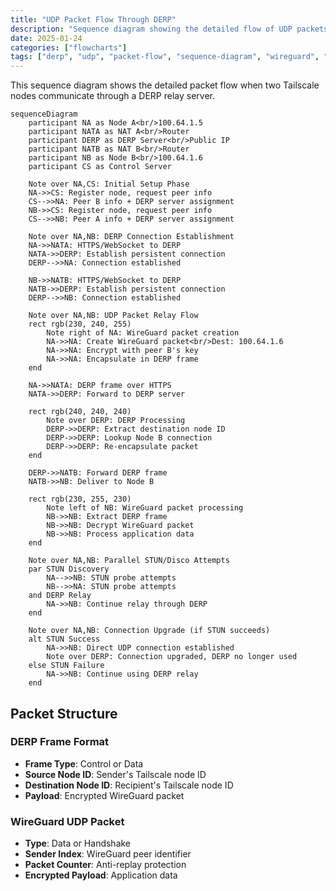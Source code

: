 ```yaml
---
title: "UDP Packet Flow Through DERP"
description: "Sequence diagram showing the detailed flow of UDP packets through Tailscale's DERP relay system"
date: 2025-01-24
categories: ["flowcharts"]
tags: ["derp", "udp", "packet-flow", "sequence-diagram", "wireguard", "relay", "nat-traversal"]
---
```


This sequence diagram shows the detailed packet flow when two Tailscale nodes communicate through a DERP relay server.

```mermaid
sequenceDiagram
    participant NA as Node A<br/>100.64.1.5
    participant NATA as NAT A<br/>Router
    participant DERP as DERP Server<br/>Public IP
    participant NATB as NAT B<br/>Router
    participant NB as Node B<br/>100.64.1.6
    participant CS as Control Server
    
    Note over NA,CS: Initial Setup Phase
    NA->>CS: Register node, request peer info
    CS-->>NA: Peer B info + DERP server assignment
    NB->>CS: Register node, request peer info
    CS-->>NB: Peer A info + DERP server assignment
    
    Note over NA,NB: DERP Connection Establishment
    NA->>NATA: HTTPS/WebSocket to DERP
    NATA->>DERP: Establish persistent connection
    DERP-->>NA: Connection established
    
    NB->>NATB: HTTPS/WebSocket to DERP
    NATB->>DERP: Establish persistent connection
    DERP-->>NB: Connection established
    
    Note over NA,NB: UDP Packet Relay Flow
    rect rgb(230, 240, 255)
        Note right of NA: WireGuard packet creation
        NA->>NA: Create WireGuard packet<br/>Dest: 100.64.1.6
        NA->>NA: Encrypt with peer B's key
        NA->>NA: Encapsulate in DERP frame
    end
    
    NA->>NATA: DERP frame over HTTPS
    NATA->>DERP: Forward to DERP server
    
    rect rgb(240, 240, 240)
        Note over DERP: DERP Processing
        DERP->>DERP: Extract destination node ID
        DERP->>DERP: Lookup Node B connection
        DERP->>DERP: Re-encapsulate packet
    end
    
    DERP->>NATB: Forward DERP frame
    NATB->>NB: Deliver to Node B
    
    rect rgb(230, 255, 230)
        Note left of NB: WireGuard packet processing
        NB->>NB: Extract DERP frame
        NB->>NB: Decrypt WireGuard packet
        NB->>NB: Process application data
    end
    
    Note over NA,NB: Parallel STUN/Disco Attempts
    par STUN Discovery
        NA-->>NB: STUN probe attempts
        NB-->>NA: STUN probe attempts
    and DERP Relay
        NA->>NB: Continue relay through DERP
    end
    
    Note over NA,NB: Connection Upgrade (if STUN succeeds)
    alt STUN Success
        NA->>NB: Direct UDP connection established
        Note over DERP: Connection upgraded, DERP no longer used
    else STUN Failure
        NA->>NB: Continue using DERP relay
    end
```

## Packet Structure

### DERP Frame Format
- **Frame Type**: Control or Data
- **Source Node ID**: Sender's Tailscale node ID
- **Destination Node ID**: Recipient's Tailscale node ID
- **Payload**: Encrypted WireGuard packet

### WireGuard UDP Packet
- **Type**: Data or Handshake
- **Sender Index**: WireGuard peer identifier
- **Packet Counter**: Anti-replay protection
- **Encrypted Payload**: Application data